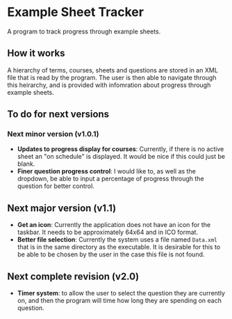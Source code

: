 # Example Sheet Tracker

A program to track progress through example sheets.

## How it works

A hierarchy of terms, courses, sheets and questions are stored in an XML file that is read by the program. The user is then able to navigate through this heirarchy, and is provided with infomration about progress through example sheets.

## To do for next versions
### Next minor version (v1.0.1)
- **Updates to progress display for courses**: Currently, if there is no active sheet an "on schedule" is displayed. It would be nice if this could just be blank.
- **Finer question progress control**: I would like to, as well as the dropdown, be able to input a percentage of progress through the question for better control.

## Next major version (v1.1)

- **Get an icon**: Currently the application does not have an icon for the taskbar. It needs to be approximately 64x64 and in ICO format.
- **Better file selection**: Currently the system uses a file named `Data.xml` that is in the same directory as the executable. It is desirable for this to be able to be chosen by the user in the case this file is not found.

## Next complete revision (v2.0)
- **Timer system**: to allow the user to select the question they are currently on, and then the program will time how long they are spending on each question.
